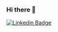 ### Hi there 👋
[![Linkedin Badge](https://img.shields.io/badge/-javagarm-blue?style=flat&logo=Linkedin&logoColor=white&link=https://www.linkedin.com/in/javagarm/)](https://www.linkedin.com/in/javagarm/)

<!--
**javagarm/JavagarM** is a ✨ _special_ ✨ repository because its `README.md` (this file) appears on your GitHub profile.

Here are some ideas to get you started:

- 🔭 I’m currently working on ...
- 🌱 I’m currently learning ...
- 👯 I’m looking to collaborate on ...
- 🤔 I’m looking for help with ...
- 💬 Ask me about ...
- 📫 How to reach me: ...
- 😄 Pronouns: ...
- ⚡ Fun fact: ...
-->
